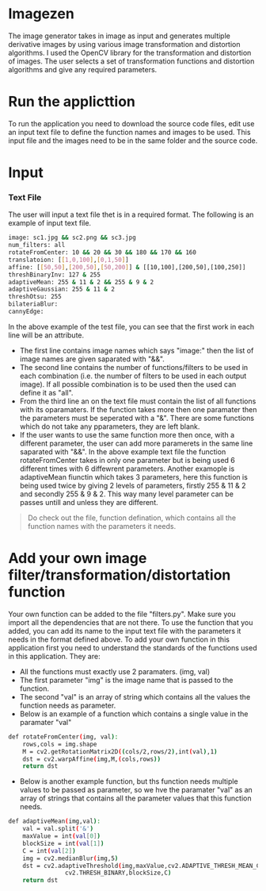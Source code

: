 # Imagezen

The image generator takes in image as input and generates multiple derivative images by using various image transformation and distortion algorithms. I used the OpenCV library for the transformation and distortion of images. The user selects a set of transformation functions and distortion algorithms and give any required parameters.

# Run the applicttion

To run the application you need to download the source code files, edit use an input text file to define the function names and images to be used. This input file and the images need to be in the same folder and the source code.

# Input
### Text File
The user will input a text file thet is in a required format.
The following is an example of input text file.

```sh
image: sc1.jpg && sc2.png && sc3.jpg
num_filters: all
rotateFromCenter: 10 && 20 && 30 && 180 && 170 && 160
translatoion: [[1,0,100],[0,1,50]]
affine: [[50,50],[200,50],[50,200]] & [[10,100],[200,50],[100,250]]
threshBinaryInv: 127 & 255
adaptiveMean: 255 & 11 & 2 && 255 & 9 & 2
adaptiveGaussian: 255 & 11 & 2
threshOtsu: 255
bilateriaBlur:
cannyEdge:
```


In the above example of the test file, you can see that the first work in each line will be an attribute. 
- The first line contains image names which says "image:" then the list of image names are given saparated with "&&".
- The second line contains the number of functions/filters to be used in each combination (i.e. the number of filters to be used in each output image). If all possible combination is to be used then the used can define it as "all".
- From the third line an on the text file must contain the list of all functions with its oparamaters. If the function takes more then one paramater then the parameters must be seperated with a "&". There are some functions which do not take any pparameters, they are left blank. 
- If the user wants to use the same function more then once, with a different parameter, the user can add more paramerets in the same line saparated with "&&". In the above example text file the function rotateFromCenter takes in only one parameter but is being used 6 different times with 6 diffewrent parameters. Another examople is adaptiveMean fiunctin which takes 3 parameters, here this function is being used twice by giving 2 levels of parameters, firstly 255 & 11 & 2 and secondly 255 & 9 & 2. This way many level parameter can be passes untill and unless they are different.

> Do check out the file, function defination, which contains all the function names with the parameters it needs.

# Add your own image filter/transformation/distortation function 

Your own function can be added to the file "filters.py". Make sure you import all the dependencies that are not there. To use the function that you added, you can add its name to the input text file with the parameters it needs in the format defined above. 
To add your own function in this application first you need to understand the standards of the functions used in this application. They are:
- All the functions must exactly use 2 paramaters. (img, val)
- The first parameter "img" is the image name that is passed to the function.
- The second "val" is an array of string which contains all the values the function needs as  parameter.
- Below is an example of a function which contains a single value in the paramater "val"

```sh
def rotateFromCenter(img, val):
    rows,cols = img.shape
    M = cv2.getRotationMatrix2D((cols/2,rows/2),int(val),1)
    dst = cv2.warpAffine(img,M,(cols,rows))
    return dst
```

- Below is another example function, but ths function needs multiple values to be passed as parameter, so we hve the paramater "val" as an array of strings that contains all the parameter values that this function needs.

```sh
def adaptiveMean(img,val): 
    val = val.split('&')
    maxValue = int(val[0])
    blockSize = int(val[1])
    C = int(val[2])
    img = cv2.medianBlur(img,5)
    dst = cv2.adaptiveThreshold(img,maxValue,cv2.ADAPTIVE_THRESH_MEAN_C,\
                cv2.THRESH_BINARY,blockSize,C)
    return dst
```
